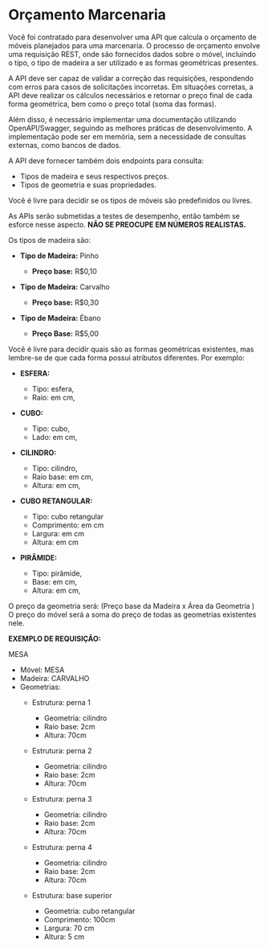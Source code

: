 # Orçamento Marcenaria


Você foi contratado para desenvolver uma API que calcula o orçamento de móveis planejados para uma marcenaria. O processo de orçamento envolve uma requisição REST, onde são fornecidos dados sobre o móvel, incluindo o tipo, o tipo de madeira a ser utilizado e as formas geométricas presentes.

A API deve ser capaz de validar a correção das requisições, respondendo com erros para casos de solicitações incorretas. Em situações corretas, a API deve realizar os cálculos necessários e retornar o preço final de cada forma geométrica, bem como o preço total (soma das formas).

Além disso, é necessário implementar uma documentação utilizando OpenAPI/Swagger, seguindo as melhores práticas de desenvolvimento. A implementação pode ser em memória, sem a necessidade de consultas externas, como bancos de dados.

A  API deve fornecer também dois endpoints para consulta:
-   Tipos de madeira e seus respectivos preços.
-   Tipos de geometria e suas propriedades.

Você é livre para decidir se os tipos de móveis são predefinidos ou livres.

As APIs serão submetidas a testes de desempenho, então também se esforce nesse aspecto. **NÃO SE PREOCUPE EM NÚMEROS REALISTAS.**

Os tipos de madeira são:

- **Tipo de Madeira:** Pinho
  - **Preço base:** R$0,10

- **Tipo de Madeira:** Carvalho
  - **Preço base:** R$0,30

- **Tipo de Madeira:** Ébano
  - **Preço Base:** R$5,00

Você é livre para decidir quais são as formas geométricas existentes, mas lembre-se de que cada forma possui atributos diferentes. Por exemplo:

- **ESFERA:**
  - Tipo: esfera,
  - Raio: em cm,

- **CUBO:**
  - Tipo: cubo,
  - Lado: em cm,

- **CILINDRO:**
  - Tipo: cilindro,
  - Raio base: em cm,
  - Altura: em cm,

- **CUBO RETANGULAR:**
  - Tipo: cubo retangular
  - Comprimento: em cm
  - Largura:  em cm
  - Altura: em cm

- **PIRÂMIDE:**
  - Tipo: pirâmide,
  - Base: em cm,
  - Altura: em cm,

O preço da geometria será: (Preço base da Madeira x Área da Geometria )
O preço do móvel será a soma do preço de todas as geometrias existentes nele.

**EXEMPLO DE REQUISIÇÃO:**

MESA

- Móvel: MESA
- Madeira: CARVALHO
- Geometrias: 
	- Estrutura: perna 1
	  - Geometria: cilindro
	  - Raio base: 2cm
	  - Altura: 70cm

	- Estrutura: perna 2
	  - Geometria: cilindro
	  - Raio base: 2cm
	  - Altura: 70cm

	- Estrutura: perna 3
	  - Geometria: cilindro
	  - Raio base: 2cm
	  - Altura: 70cm

	- Estrutura: perna 4
	  - Geometria: cilindro
	  - Raio base: 2cm
	  - Altura: 70cm

	- Estrutura: base superior
	  - Geometria: cubo retangular
	  - Comprimento: 100cm
	  - Largura:  70 cm
	  - Altura: 5 cm
